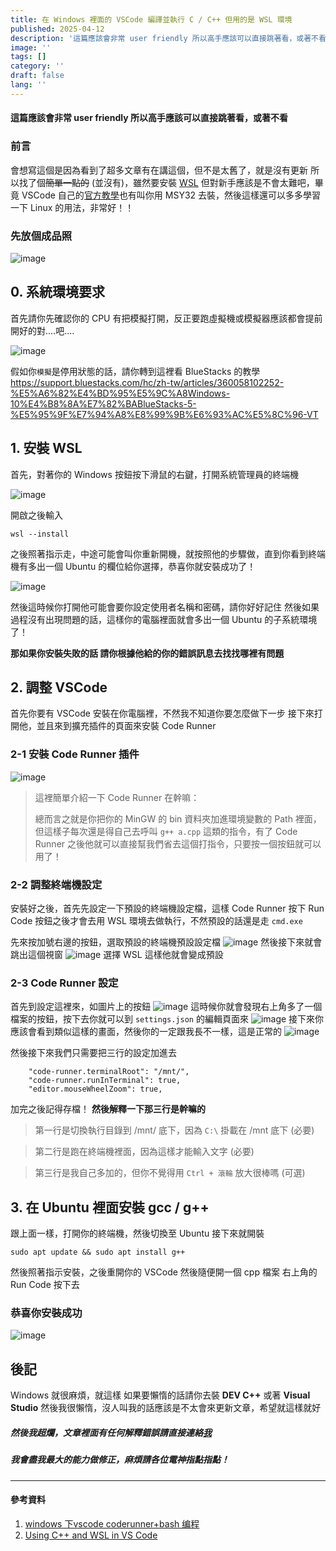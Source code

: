 ```yaml
---
title: 在 Windows 裡面的 VSCode 編譯並執行 C / C++ 但用的是 WSL 環境
published: 2025-04-12
description: '這篇應該會非常 user friendly 所以高手應該可以直接跳著看，或著不看'
image: ''
tags: []
category: ''
draft: false 
lang: ''
---
```

#### 這篇應該會非常 user friendly 所以高手應該可以直接跳著看，或著不看

### 前言

會想寫這個是因為看到了超多文章有在講這個，但不是太舊了，就是沒有更新
所以找了個~~簡單一點的~~ (並沒有)，雖然要安裝 [WSL](https://zh.wikipedia.org/zh-tw/%E9%80%82%E7%94%A8%E4%BA%8ELinux%E7%9A%84Windows%E5%AD%90%E7%B3%BB%E7%BB%9F) 但對新手應該是不會太難吧，畢竟 VSCode 自己的[官方教學](https://code.visualstudio.com/docs/cpp/config-mingw)也有叫你用 MSY32 去裝，然後這樣還可以多多學習一下 Linux 的用法，非常好！！

### 先放個成品照
![image](https://i.imgur.com/bTz56dT.png)

## 0. 系統環境要求
首先請你先確認你的 CPU 有把模擬打開，反正要跑虛擬機或模擬器應該都會提前開好的對....吧....

![image](https://i.imgur.com/XgTgmIW.png)

假如你`模擬`是停用狀態的話，請你轉到這裡看 BlueStacks 的教學
https://support.bluestacks.com/hc/zh-tw/articles/360058102252-%E5%A6%82%E4%BD%95%E5%9C%A8Windows-10%E4%B8%8A%E7%82%BABlueStacks-5-%E5%95%9F%E7%94%A8%E8%99%9B%E6%93%AC%E5%8C%96-VT


## 1. 安裝 WSL
首先，對著你的 Windows 按鈕按下滑鼠的右鍵，打開系統管理員的終端機

![image](https://i.imgur.com/cnO8V08.png)

開啟之後輸入
```
wsl --install
```

之後照著指示走，中途可能會叫你重新開機，就按照他的步驟做，直到你看到終端機有多出一個 Ubuntu 的欄位給你選擇，恭喜你就安裝成功了！

![image](https://i.imgur.com/CODpXbC.png)

然後這時候你打開他可能會要你設定使用者名稱和密碼，請你好好記住
然後如果過程沒有出現問題的話，這樣你的電腦裡面就會多出一個 Ubuntu 的子系統環境了！

**那如果你安裝失敗的話 請你根據他給的你的錯誤訊息去找找哪裡有問題**

## 2. 調整 VSCode
首先你要有 VSCode 安裝在你電腦裡，不然我不知道你要怎麼做下一步
接下來打開他，並且來到擴充插件的頁面來安裝 Code Runner

### 2-1 安裝 Code Runner 插件

![image](https://i.imgur.com/eu6ADGS.png)


> 這裡簡單介紹一下 Code Runner 在幹嘛：
>
> 總而言之就是你把你的 MinGW 的 bin 資料夾加進環境變數的 Path 裡面，但這樣子每次還是得自己去呼叫 `g++ a.cpp` 這類的指令，有了 Code Runner 之後他就可以直接幫我們省去這個打指令，只要按一個按鈕就可以用了！

### 2-2 調整終端機設定

安裝好之後，首先先設定一下預設的終端機設定檔，這樣 Code Runner 按下 Run Code 按鈕之後才會去用 WSL 環境去做執行，不然預設的話還是走 `cmd.exe`

先來按加號右邊的按鈕，選取預設的終端機預設設定檔
![image](https://i.imgur.com/QstARdu.png)
然後接下來就會跳出這個視窗
![image](https://i.imgur.com/HYZRe20.png)
選擇 WSL 這樣他就會變成預設

### 2-3 Code Runner 設定

首先到設定這裡來，如圖片上的按鈕
![image](https://i.imgur.com/YLH6CXG.png)
這時候你就會發現右上角多了一個檔案的按鈕，按下去你就可以到 `settings.json` 的編輯頁面來
![image](https://i.imgur.com/1sCC7Kk.png)
接下來你應該會看到類似這樣的畫面，然後你的一定跟我長不一樣，這是正常的
![image](https://i.imgur.com/K6MrKOS.png)


然後接下來我們只需要把三行的設定加進去

```
    "code-runner.terminalRoot": "/mnt/",
    "code-runner.runInTerminal": true,
    "editor.mouseWheelZoom": true,
```

加完之後記得存檔！
**然後解釋一下那三行是幹嘛的**

> 第一行是切換執行目錄到 /mnt/ 底下，因為 `C:\` 掛載在 /mnt 底下 (必要)

> 第二行是跑在終端機裡面，因為這樣才能輸入文字 (必要)

> 第三行是我自己多加的，但你不覺得用 `Ctrl + 滾輪` 放大很棒嗎 (可選)
> 
## 3. 在 Ubuntu 裡面安裝 gcc / g++
跟上面一樣，打開你的終端機，然後切換至 Ubuntu 接下來就開裝

```
sudo apt update && sudo apt install g++
```

然後照著指示安裝，之後重開你的 VSCode 然後隨便開一個 cpp 檔案
右上角的 Run Code 按下去

### 恭喜你安裝成功
![image](https://i.imgur.com/bTz56dT.png)

## 後記
Windows 就很麻煩，就這樣
如果要懶惰的話請你去裝 **DEV C++** 或著 **Visual Studio**
然後我很懶惰，沒人叫我的話應該是不太會來更新文章，希望就這樣就好

##### 然後我超爛，文章裡面有任何解釋錯誤請直接連絡[我](https://linktr.ee/e0pwr)
##### 我會盡我最大的能力做修正，麻煩請各位電神指點指點！

---
#### 參考資料
1. [windows 下vscode coderunner+bash 编程](https://blog.csdn.net/rush_mj/article/details/124028347)
2. [Using C++ and WSL in VS Code](https://code.visualstudio.com/docs/cpp/config-wsl)

